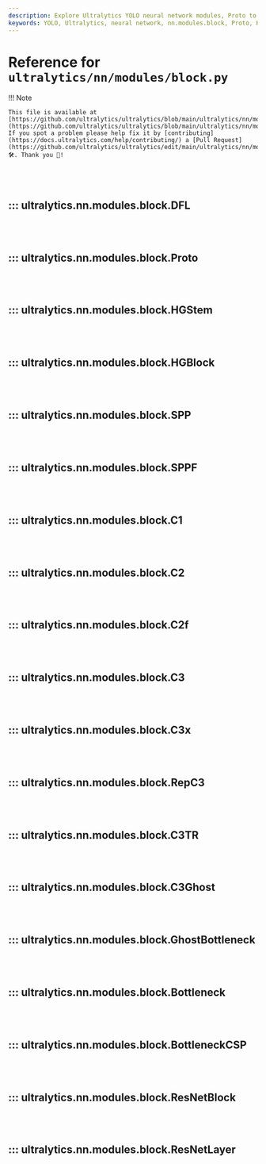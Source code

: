 ```yaml
---
description: Explore Ultralytics YOLO neural network modules, Proto to BottleneckCSP. Detailed explanation of each module with easy-to-follow code examples.
keywords: YOLO, Ultralytics, neural network, nn.modules.block, Proto, HGBlock, SPPF, C2, C3, RepC3, C3Ghost, Bottleneck, BottleneckCSP
---
```


# Reference for `ultralytics/nn/modules/block.py`

!!! Note

    This file is available at [https://github.com/ultralytics/ultralytics/blob/main/ultralytics/nn/modules/block.py](https://github.com/ultralytics/ultralytics/blob/main/ultralytics/nn/modules/block.py). If you spot a problem please help fix it by [contributing](https://docs.ultralytics.com/help/contributing/) a [Pull Request](https://github.com/ultralytics/ultralytics/edit/main/ultralytics/nn/modules/block.py) 🛠️. Thank you 🙏!

<br><br>

## ::: ultralytics.nn.modules.block.DFL

<br><br>

## ::: ultralytics.nn.modules.block.Proto

<br><br>

## ::: ultralytics.nn.modules.block.HGStem

<br><br>

## ::: ultralytics.nn.modules.block.HGBlock

<br><br>

## ::: ultralytics.nn.modules.block.SPP

<br><br>

## ::: ultralytics.nn.modules.block.SPPF

<br><br>

## ::: ultralytics.nn.modules.block.C1

<br><br>

## ::: ultralytics.nn.modules.block.C2

<br><br>

## ::: ultralytics.nn.modules.block.C2f

<br><br>

## ::: ultralytics.nn.modules.block.C3

<br><br>

## ::: ultralytics.nn.modules.block.C3x

<br><br>

## ::: ultralytics.nn.modules.block.RepC3

<br><br>

## ::: ultralytics.nn.modules.block.C3TR

<br><br>

## ::: ultralytics.nn.modules.block.C3Ghost

<br><br>

## ::: ultralytics.nn.modules.block.GhostBottleneck

<br><br>

## ::: ultralytics.nn.modules.block.Bottleneck

<br><br>

## ::: ultralytics.nn.modules.block.BottleneckCSP

<br><br>

## ::: ultralytics.nn.modules.block.ResNetBlock

<br><br>

## ::: ultralytics.nn.modules.block.ResNetLayer

<br><br>
